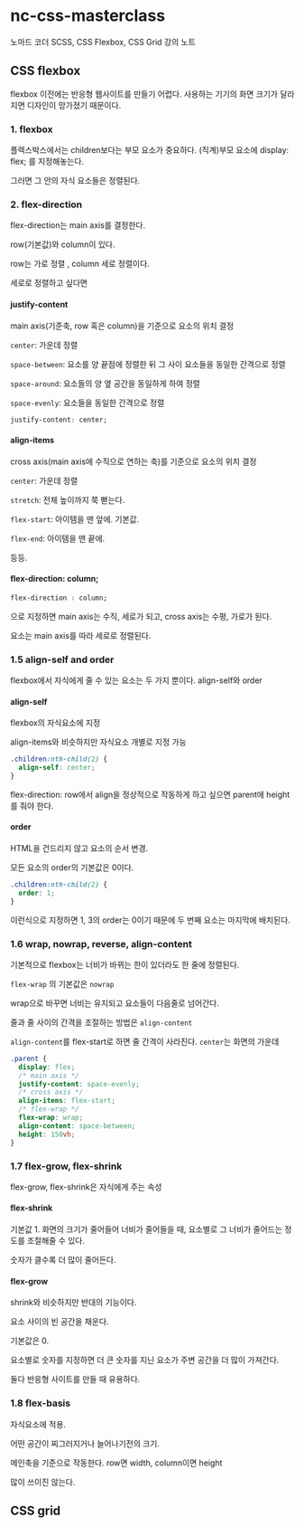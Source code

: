 # nc-css-masterclass
노마드 코더 SCSS, CSS Flexbox, CSS Grid 강의 노트 

## CSS flexbox

flexbox 이전에는 반응형 웹사이트를 만들기 어렵다. 사용하는 기기의 화면 크기가 달라지면 디자인이 망가졌기 때문이다.

### 1. flexbox

플렉스박스에서는 children보다는 부모 요소가 중요하다. (직계)부모 요소에 display: flex; 를 지정해놓는다. 

그러면 그 안의 자식 요소들은 정렬된다.

### 2. flex-direction

flex-direction는 main axis를 결정한다. 

row(기본값)와 column이 있다.

row는 가로 정렬 , column 세로 정렬이다.

세로로 정렬하고 싶다면 

#### justify-content

main axis(기준축, row 혹은 column)을 기준으로 요소의 위치 결정

`center`: 가운데 정렬

`space-between`: 요소를 양 끝점에 정렬한 뒤 그 사이 요소들을 동일한 간격으로 정렬

`space-around`: 요소들의 양 옆 공간을 동일하게 하여 정렬

`space-evenly`: 요소들을 동일한 간격으로 정렬



```css
justify-content: center;
```

#### align-items

cross axis(main axis에 수직으로 연하는 축)를 기준으로 요소의 위치 결정

`center`: 가운데 정렬

`stretch`: 전체 높이까지 쭉 뻗는다.

`flex-start`: 아이템을 맨 앞에. 기본값.

`flex-end`: 아이템을 맨 끝에.

등등.

#### flex-direction: column;

```css
flex-direction : column;
```

으로 지정하면 main axis는 수직, 세로가 되고, cross axis는 수평, 가로가 된다.

요소는 main axis를 따라 세로로 정렬된다.

### 1.5 align-self and order

flexbox에서 자식에게 줄 수 있는 요소는 두 가지 뿐이다. align-self와 order

#### align-self

flexbox의 자식요소에 지정

align-items와 비슷하지만 자식요소 개별로 지정 가능

```css
.children:nth-child(2) {
  align-self: center;
}
```

flex-direction: row에서 align을 정상적으로 작동하게 하고 싶으면 parent에 height를 줘야 한다.

#### order

HTML을 건드리지 않고 요소의 순서 변경.

모든 요소의 order의 기본값은 0이다.

```css
.children:nth-child(2) {
  order: 1;
}
```

이런식으로 지정하면 1, 3의 order는 0이기 때문에 두 번째 요소는 마지막에 배치된다.

### 1.6 wrap, nowrap, reverse, align-content

기본적으로 flexbox는 너비가 바뀌는 한이 있더라도 한 줄에 정렬된다.

`flex-wrap` 의 기본값은 `nowrap`

wrap으로 바꾸면 너비는 유지되고 요소들이 다음줄로 넘어간다.

줄과 줄 사이의 간격을 조절하는 방법은 `align-content` 

`align-content`를 flex-start로 하면 줄 간격이 사라진다. `center`는 화면의 가운데

```css
.parent {
  display: flex;
  /* main axis */
  justify-content: space-evenly;
  /* cross axis */
  align-items: flex-start;
  /* flex-wrap */
  flex-wrap: wrap;
  align-content: space-between;
  height: 150vh;
}
```

### 1.7 flex-grow, flex-shrink

flex-grow, flex-shrink은 자식에게 주는 속성

#### flex-shrink

기본값 1. 화면의 크기가 줄어들어 너비가 줄어들을 때, 요소별로 그 너비가 줄어드는 정도를 조절해줄 수 있다.

숫자가 클수록 더 많이 줄어든다.

#### flex-grow

shrink와 비슷하지만 반대의 기능이다.

요소 사이의 빈 공간을 채운다.

기본값은 0.

요소별로 숫자를 지정하면 더 큰 숫자를 지닌 요소가 주변 공간을 더 많이 가져간다.

둘다 반응형 사이트를 만들 때 유용하다.

### 1.8 flex-basis

자식요소에 적용.

어떤 공간이 찌그러지거나 늘어나기전의 크기.

메인축을 기준으로 작동한다. row면 width, column이면 height

많이 쓰이진 않는다.

## CSS grid

